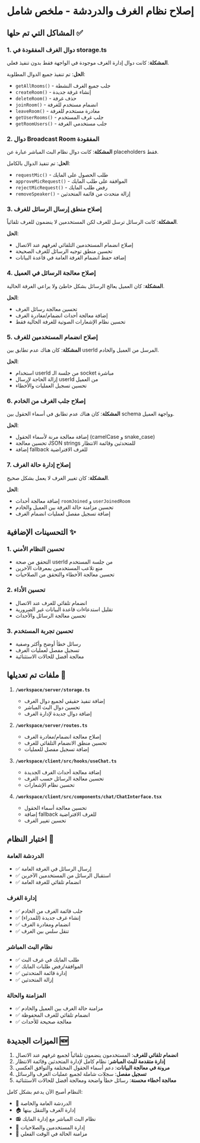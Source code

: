 # إصلاح نظام الغرف والدردشة - ملخص شامل

## المشاكل التي تم حلها ✅

### 1. دوال الغرف المفقودة في storage.ts

**المشكلة**: كانت دوال إدارة الغرف موجودة في الواجهة فقط بدون تنفيذ فعلي.

**الحل**: تم تنفيذ جميع الدوال المطلوبة:

- `getAllRooms()` - جلب جميع الغرف النشطة
- `createRoom()` - إنشاء غرفة جديدة
- `deleteRoom()` - حذف غرفة
- `joinRoom()` - انضمام مستخدم للغرفة
- `leaveRoom()` - مغادرة مستخدم للغرفة
- `getUserRooms()` - جلب غرف المستخدم
- `getRoomUsers()` - جلب مستخدمي الغرفة

### 2. دوال Broadcast Room المفقودة

**المشكلة**: كانت دوال نظام البث المباشر عبارة عن placeholders فقط.

**الحل**: تم تنفيذ الدوال بالكامل:

- `requestMic()` - طلب الحصول على المايك
- `approveMicRequest()` - الموافقة على طلب المايك
- `rejectMicRequest()` - رفض طلب المايك
- `removeSpeaker()` - إزالة متحدث من قائمة المتحدثين

### 3. إصلاح منطق إرسال الرسائل للغرف

**المشكلة**: كانت الرسائل ترسل للغرف لكن المستخدمين لا ينضمون للغرف تلقائياً.

**الحل**:

- إصلاح انضمام المستخدمين التلقائي لغرفهم عند الاتصال
- تحسين منطق توجيه الرسائل للغرف الصحيحة
- إضافة حفظ انضمام الغرفة العامة في قاعدة البيانات

### 4. إصلاح معالجة الرسائل في العميل

**المشكلة**: كان العميل يعالج الرسائل بشكل خاطئ ولا يراعي الغرفة الحالية.

**الحل**:

- تحسين معالجة رسائل الغرف
- إضافة معالجة أحداث انضمام/مغادرة الغرف
- تحسين نظام الإشعارات الصوتية للغرفة الحالية فقط

### 5. إصلاح انضمام المستخدمين للغرف

**المشكلة**: كان هناك عدم تطابق بين userId المرسل من العميل والخادم.

**الحل**:

- استخدام userId من جلسة الـ socket مباشرة
- إزالة الحاجة لإرسال userId من العميل
- تحسين تسجيل العمليات والأخطاء

### 6. إصلاح جلب الغرف من الخادم

**المشكلة**: كان هناك عدم تطابق في أسماء الحقول بين schema وواجهة العميل.

**الحل**:

- إضافة معالجة مرنة لأسماء الحقول (camelCase و snake_case)
- تحسين معالجة JSON strings للمتحدثين وقائمة الانتظار
- إضافة fallback للغرف الافتراضية

### 7. إصلاح إدارة حالة الغرف

**المشكلة**: كان تغيير الغرف لا يعمل بشكل صحيح.

**الحل**:

- إضافة معالجة أحداث `roomJoined` و `userJoinedRoom`
- تحسين مزامنة حالة الغرفة بين العميل والخادم
- إضافة تسجيل مفصل لعمليات انضمام الغرف

## التحسينات الإضافية ✨

### 1. تحسين النظام الأمني

- التحقق من صحة userId من جلسة المستخدم
- منع تلاعب المستخدمين بمعرفات الآخرين
- تحسين معالجة الأخطاء والتحقق من الصلاحيات

### 2. تحسين الأداء

- انضمام تلقائي للغرف عند الاتصال
- تقليل استدعاءات قاعدة البيانات غير الضرورية
- تحسين معالجة الرسائل والأحداث

### 3. تحسين تجربة المستخدم

- رسائل خطأ أوضح وأكثر وصفية
- تسجيل مفصل لعمليات الغرف
- معالجة أفضل للحالات الاستثنائية

## ملفات تم تعديلها 📁

1. **`/workspace/server/storage.ts`**
   - إضافة تنفيذ حقيقي لجميع دوال الغرف
   - تحسين دوال البث المباشر
   - إضافة دوال جديدة لإدارة الغرف

2. **`/workspace/server/routes.ts`**
   - إصلاح معالجة انضمام/مغادرة الغرف
   - تحسين منطق الانضمام التلقائي للغرف
   - إضافة تسجيل مفصل للعمليات

3. **`/workspace/client/src/hooks/useChat.ts`**
   - إضافة معالجة أحداث الغرف الجديدة
   - تحسين معالجة الرسائل حسب الغرف
   - تحسين نظام الإشعارات

4. **`/workspace/client/src/components/chat/ChatInterface.tsx`**
   - تحسين معالجة أسماء الحقول
   - إضافة fallback للغرف الافتراضية
   - تحسين تغيير الغرف

## اختبار النظام 🧪

### الدردشة العامة

- ✅ إرسال الرسائل في الغرفة العامة
- ✅ استقبال الرسائل من المستخدمين الآخرين
- ✅ انضمام تلقائي للغرفة العامة

### إدارة الغرف

- ✅ جلب قائمة الغرف من الخادم
- ✅ إنشاء غرف جديدة (للمدراء)
- ✅ انضمام ومغادرة الغرف
- ✅ تنقل سلس بين الغرف

### نظام البث المباشر

- ✅ طلب المايك في غرف البث
- ✅ الموافقة/رفض طلبات المايك
- ✅ إدارة قائمة المتحدثين
- ✅ إزالة المتحدثين

### المزامنة والحالة

- ✅ مزامنة حالة الغرف بين العميل والخادم
- ✅ انضمام تلقائي للغرف المحفوظة
- ✅ معالجة صحيحة للأحداث

## الميزات الجديدة 🆕

1. **انضمام تلقائي للغرف**: المستخدمون ينضمون تلقائياً لجميع غرفهم عند الاتصال
2. **إدارة متقدمة للبث المباشر**: نظام كامل لإدارة المتحدثين وقائمة الانتظار
3. **مرونة في معالجة البيانات**: دعم أسماء الحقول المختلفة والتوافق العكسي
4. **تسجيل مفصل**: سجلات شاملة لجميع عمليات الغرف والرسائل
5. **معالجة أخطاء محسنة**: رسائل خطأ واضحة ومعالجة أفضل للحالات الاستثنائية

النظام أصبح الآن يدعم بشكل كامل:

- 💬 الدردشة العامة والخاصة
- 🏠 إدارة الغرف والتنقل بينها
- 📻 نظام البث المباشر مع إدارة المايك
- 👥 إدارة المستخدمين والصلاحيات
- 🔄 مزامنة الحالة في الوقت الفعلي
